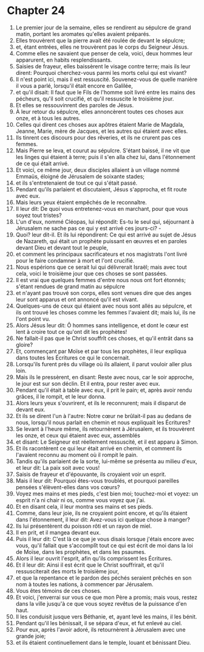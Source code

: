 # Chapter 24

1. Le premier jour de la semaine, elles se rendirent au sépulcre de grand matin, portant les aromates qu'elles avaient préparés.
2. Elles trouvèrent que la pierre avait été roulée de devant le sépulcre;
3. et, étant entrées, elles ne trouvèrent pas le corps du Seigneur Jésus.
4. Comme elles ne savaient que penser de cela, voici, deux hommes leur apparurent, en habits resplendissants.
5. Saisies de frayeur, elles baissèrent le visage contre terre; mais ils leur dirent: Pourquoi cherchez-vous parmi les morts celui qui est vivant?
6. Il n'est point ici, mais il est ressuscité. Souvenez-vous de quelle manière il vous a parlé, lorsqu'il était encore en Galilée,
7. et qu'il disait: Il faut que le Fils de l'homme soit livré entre les mains des pécheurs, qu'il soit crucifié, et qu'il ressuscite le troisième jour.
8. Et elles se ressouvinrent des paroles de Jésus.
9. À leur retour du sépulcre, elles annoncèrent toutes ces choses aux onze, et à tous les autres.
10. Celles qui dirent ces choses aux apôtres étaient Marie de Magdala, Jeanne, Marie, mère de Jacques, et les autres qui étaient avec elles.
11. Ils tinrent ces discours pour des rêveries, et ils ne crurent pas ces femmes.
12. Mais Pierre se leva, et courut au sépulcre. S'étant baissé, il ne vit que les linges qui étaient à terre; puis il s'en alla chez lui, dans l'étonnement de ce qui était arrivé.
13. Et voici, ce même jour, deux disciples allaient à un village nommé Emmaüs, éloigné de Jérusalem de soixante stades;
14. et ils s'entretenaient de tout ce qui s'était passé.
15. Pendant qu'ils parlaient et discutaient, Jésus s'approcha, et fit route avec eux.
16. Mais leurs yeux étaient empêchés de le reconnaître.
17. Il leur dit: De quoi vous entretenez-vous en marchant, pour que vous soyez tout tristes?
18. L'un d'eux, nommé Cléopas, lui répondit: Es-tu le seul qui, séjournant à Jérusalem ne sache pas ce qui y est arrivé ces jours-ci? -
19. Quoi? leur dit-il. Et ils lui répondirent: Ce qui est arrivé au sujet de Jésus de Nazareth, qui était un prophète puissant en œuvres et en paroles devant Dieu et devant tout le peuple,
20. et comment les principaux sacrificateurs et nos magistrats l'ont livré pour le faire condamner à mort et l'ont crucifié.
21. Nous espérions que ce serait lui qui délivrerait Israël; mais avec tout cela, voici le troisième jour que ces choses se sont passées.
22. Il est vrai que quelques femmes d'entre nous nous ont fort étonnés; s'étant rendues de grand matin au sépulcre
23. et n'ayant pas trouvé son corps, elles sont venues dire que des anges leur sont apparus et ont annoncé qu'il est vivant.
24. Quelques-uns de ceux qui étaient avec nous sont allés au sépulcre, et ils ont trouvé les choses comme les femmes l'avaient dit; mais lui, ils ne l'ont point vu.
25. Alors Jésus leur dit: Ô hommes sans intelligence, et dont le cœur est lent à croire tout ce qu'ont dit les prophètes!
26. Ne fallait-il pas que le Christ souffrît ces choses, et qu'il entrât dans sa gloire?
27. Et, commençant par Moïse et par tous les prophètes, il leur expliqua dans toutes les Écritures ce qui le concernait.
28. Lorsqu'ils furent près du village où ils allaient, il parut vouloir aller plus loin.
29. Mais ils le pressèrent, en disant: Reste avec nous, car le soir approche, le jour est sur son déclin. Et il entra, pour rester avec eux.
30. Pendant qu'il était à table avec eux, il prit le pain; et, après avoir rendu grâces, il le rompit, et le leur donna.
31. Alors leurs yeux s'ouvrirent, et ils le reconnurent; mais il disparut de devant eux.
32. Et ils se dirent l'un à l'autre: Notre cœur ne brûlait-il pas au dedans de nous, lorsqu'il nous parlait en chemin et nous expliquait les Écritures?
33. Se levant à l'heure même, ils retournèrent à Jérusalem, et ils trouvèrent les onze, et ceux qui étaient avec eux, assemblés
34. et disant: Le Seigneur est réellement ressuscité, et il est apparu à Simon.
35. Et ils racontèrent ce qui leur était arrivé en chemin, et comment ils l'avaient reconnu au moment où il rompit le pain.
36. Tandis qu'ils parlaient de la sorte, lui-même se présenta au milieu d'eux, et leur dit: La paix soit avec vous!
37. Saisis de frayeur et d'épouvante, ils croyaient voir un esprit.
38. Mais il leur dit: Pourquoi êtes-vous troublés, et pourquoi pareilles pensées s'élèvent-elles dans vos cœurs?
39. Voyez mes mains et mes pieds, c'est bien moi; touchez-moi et voyez: un esprit n'a ni chair ni os, comme vous voyez que j'ai.
40. Et en disant cela, il leur montra ses mains et ses pieds.
41. Comme, dans leur joie, ils ne croyaient point encore, et qu'ils étaient dans l'étonnement, il leur dit: Avez-vous ici quelque chose à manger?
42. Ils lui présentèrent du poisson rôti et un rayon de miel.
43. Il en prit, et il mangea devant eux.
44. Puis il leur dit: C'est là ce que je vous disais lorsque j'étais encore avec vous, qu'il fallait que s'accomplît tout ce qui est écrit de moi dans la loi de Moïse, dans les prophètes, et dans les psaumes.
45. Alors il leur ouvrit l'esprit, afin qu'ils comprissent les Écritures.
46. Et il leur dit: Ainsi il est écrit que le Christ souffrirait, et qu'il ressusciterait des morts le troisième jour,
47. et que la repentance et le pardon des péchés seraient prêchés en son nom à toutes les nations, à commencer par Jérusalem.
48. Vous êtes témoins de ces choses.
49. Et voici, j'enverrai sur vous ce que mon Père a promis; mais vous, restez dans la ville jusqu'à ce que vous soyez revêtus de la puissance d'en haut.
50. Il les conduisit jusque vers Béthanie, et, ayant levé les mains, il les bénit.
51. Pendant qu'il les bénissait, il se sépara d'eux, et fut enlevé au ciel.
52. Pour eux, après l'avoir adoré, ils retournèrent à Jérusalem avec une grande joie;
53. et ils étaient continuellement dans le temple, louant et bénissant Dieu.

